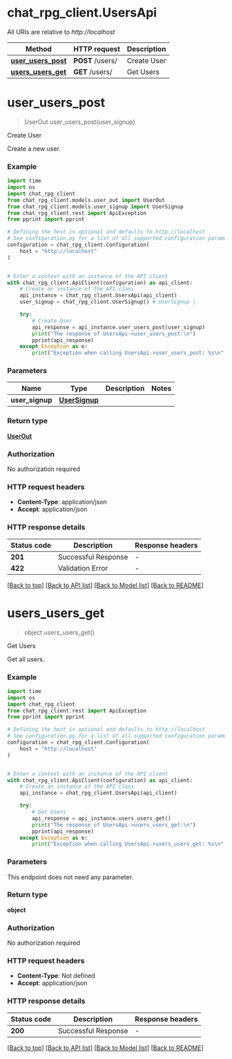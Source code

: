 # chat_rpg_client.UsersApi

All URIs are relative to *http://localhost*

Method | HTTP request | Description
------------- | ------------- | -------------
[**user_users_post**](UsersApi.md#user_users_post) | **POST** /users/ | Create User
[**users_users_get**](UsersApi.md#users_users_get) | **GET** /users/ | Get Users


# **user_users_post**
> UserOut user_users_post(user_signup)

Create User

Create a new user.

### Example

```python
import time
import os
import chat_rpg_client
from chat_rpg_client.models.user_out import UserOut
from chat_rpg_client.models.user_signup import UserSignup
from chat_rpg_client.rest import ApiException
from pprint import pprint

# Defining the host is optional and defaults to http://localhost
# See configuration.py for a list of all supported configuration parameters.
configuration = chat_rpg_client.Configuration(
    host = "http://localhost"
)


# Enter a context with an instance of the API client
with chat_rpg_client.ApiClient(configuration) as api_client:
    # Create an instance of the API class
    api_instance = chat_rpg_client.UsersApi(api_client)
    user_signup = chat_rpg_client.UserSignup() # UserSignup | 

    try:
        # Create User
        api_response = api_instance.user_users_post(user_signup)
        print("The response of UsersApi->user_users_post:\n")
        pprint(api_response)
    except Exception as e:
        print("Exception when calling UsersApi->user_users_post: %s\n" % e)
```



### Parameters

Name | Type | Description  | Notes
------------- | ------------- | ------------- | -------------
 **user_signup** | [**UserSignup**](UserSignup.md)|  | 

### Return type

[**UserOut**](UserOut.md)

### Authorization

No authorization required

### HTTP request headers

 - **Content-Type**: application/json
 - **Accept**: application/json

### HTTP response details
| Status code | Description | Response headers |
|-------------|-------------|------------------|
**201** | Successful Response |  -  |
**422** | Validation Error |  -  |

[[Back to top]](#) [[Back to API list]](../README.md#documentation-for-api-endpoints) [[Back to Model list]](../README.md#documentation-for-models) [[Back to README]](../README.md)

# **users_users_get**
> object users_users_get()

Get Users

Get all users.

### Example

```python
import time
import os
import chat_rpg_client
from chat_rpg_client.rest import ApiException
from pprint import pprint

# Defining the host is optional and defaults to http://localhost
# See configuration.py for a list of all supported configuration parameters.
configuration = chat_rpg_client.Configuration(
    host = "http://localhost"
)


# Enter a context with an instance of the API client
with chat_rpg_client.ApiClient(configuration) as api_client:
    # Create an instance of the API class
    api_instance = chat_rpg_client.UsersApi(api_client)

    try:
        # Get Users
        api_response = api_instance.users_users_get()
        print("The response of UsersApi->users_users_get:\n")
        pprint(api_response)
    except Exception as e:
        print("Exception when calling UsersApi->users_users_get: %s\n" % e)
```



### Parameters
This endpoint does not need any parameter.

### Return type

**object**

### Authorization

No authorization required

### HTTP request headers

 - **Content-Type**: Not defined
 - **Accept**: application/json

### HTTP response details
| Status code | Description | Response headers |
|-------------|-------------|------------------|
**200** | Successful Response |  -  |

[[Back to top]](#) [[Back to API list]](../README.md#documentation-for-api-endpoints) [[Back to Model list]](../README.md#documentation-for-models) [[Back to README]](../README.md)

